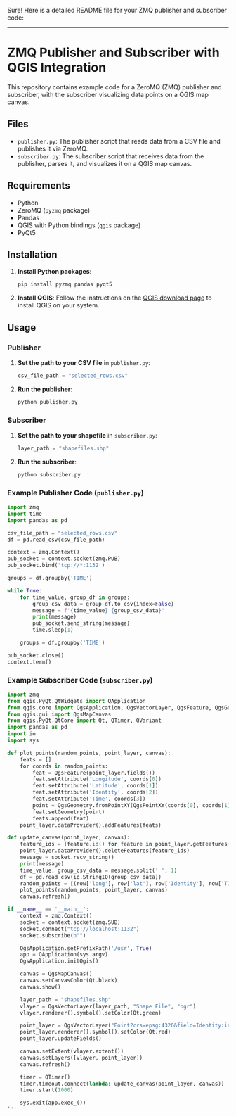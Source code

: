 Sure! Here is a detailed README file for your ZMQ publisher and subscriber code:

---

# ZMQ Publisher and Subscriber with QGIS Integration

This repository contains example code for a ZeroMQ (ZMQ) publisher and subscriber, with the subscriber visualizing data points on a QGIS map canvas.

## Files

- `publisher.py`: The publisher script that reads data from a CSV file and publishes it via ZeroMQ.
- `subscriber.py`: The subscriber script that receives data from the publisher, parses it, and visualizes it on a QGIS map canvas.

## Requirements

- Python
- ZeroMQ (`pyzmq` package)
- Pandas
- QGIS with Python bindings (`qgis` package)
- PyQt5

## Installation

1. **Install Python packages**:
   ```sh
   pip install pyzmq pandas pyqt5
   ```

2. **Install QGIS**:
   Follow the instructions on the [QGIS download page](https://qgis.org/en/site/forusers/download.html) to install QGIS on your system.

## Usage

### Publisher

1. **Set the path to your CSV file** in `publisher.py`:
   ```python
   csv_file_path = "selected_rows.csv"
   ```

2. **Run the publisher**:
   ```sh
   python publisher.py
   ```

### Subscriber

1. **Set the path to your shapefile** in `subscriber.py`:
   ```python
   layer_path = "shapefiles.shp"
   ```

2. **Run the subscriber**:
   ```sh
   python subscriber.py
   ```

### Example Publisher Code (`publisher.py`)
```python
import zmq
import time
import pandas as pd

csv_file_path = "selected_rows.csv"
df = pd.read_csv(csv_file_path)

context = zmq.Context()
pub_socket = context.socket(zmq.PUB)
pub_socket.bind('tcp://*:1132')

groups = df.groupby('TIME')

while True:
    for time_value, group_df in groups:
        group_csv_data = group_df.to_csv(index=False)
        message = f'{time_value} {group_csv_data}'
        print(message)
        pub_socket.send_string(message)
        time.sleep(1)

    groups = df.groupby('TIME')

pub_socket.close()
context.term()
```

### Example Subscriber Code (`subscriber.py`)
```python
import zmq
from qgis.PyQt.QtWidgets import QApplication
from qgis.core import QgsApplication, QgsVectorLayer, QgsFeature, QgsGeometry, QgsPointXY, QgsField, QgsFields, QgsMessageLog, Qgis
from qgis.gui import QgsMapCanvas
from qgis.PyQt.QtCore import Qt, QTimer, QVariant
import pandas as pd
import io
import sys

def plot_points(random_points, point_layer, canvas):
    feats = []
    for coords in random_points:
        feat = QgsFeature(point_layer.fields())
        feat.setAttribute('Longitude', coords[0])
        feat.setAttribute('Latitude', coords[1])
        feat.setAttribute('Identity', coords[2])
        feat.setAttribute('Time', coords[3])
        point = QgsGeometry.fromPointXY(QgsPointXY(coords[0], coords[1]))
        feat.setGeometry(point)
        feats.append(feat)
    point_layer.dataProvider().addFeatures(feats)

def update_canvas(point_layer, canvas):
    feature_ids = [feature.id() for feature in point_layer.getFeatures()]
    point_layer.dataProvider().deleteFeatures(feature_ids)
    message = socket.recv_string()
    print(message)
    time_value, group_csv_data = message.split(' ', 1)
    df = pd.read_csv(io.StringIO(group_csv_data))
    random_points = [(row['long'], row['lat'], row['Identity'], row['TIME']) for _, row in df.iterrows()]
    plot_points(random_points, point_layer, canvas)
    canvas.refresh()

if __name__ == '__main__':
    context = zmq.Context()
    socket = context.socket(zmq.SUB)
    socket.connect("tcp://localhost:1132")
    socket.subscribe(b"")

    QgsApplication.setPrefixPath('/usr', True)
    app = QApplication(sys.argv)
    QgsApplication.initQgis()

    canvas = QgsMapCanvas()
    canvas.setCanvasColor(Qt.black)
    canvas.show()

    layer_path = "shapefiles.shp"
    vlayer = QgsVectorLayer(layer_path, "Shape File", "ogr")
    vlayer.renderer().symbol().setColor(Qt.green)

    point_layer = QgsVectorLayer("Point?crs=epsg:4326&field=Identity:int&field=Longitude:double&field=Latitude:double&field=Time:int&index=yes", "Moving Points", "memory")
    point_layer.renderer().symbol().setColor(Qt.red)
    point_layer.updateFields()

    canvas.setExtent(vlayer.extent())
    canvas.setLayers([vlayer, point_layer])
    canvas.refresh()

    timer = QTimer()
    timer.timeout.connect(lambda: update_canvas(point_layer, canvas))
    timer.start(1000)

    sys.exit(app.exec_())
`''
